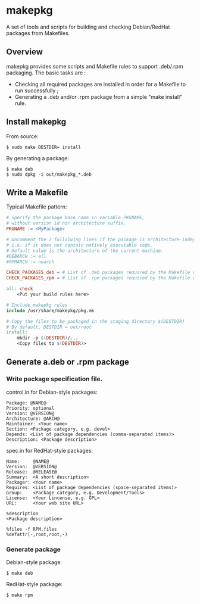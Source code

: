 # makepkg
A set of tools and scripts for building and checking Debian/RedHat packages from Makefiles.

## Overview
makepkg provides some scripts and Makefile rules to support .deb/.rpm packaging.
The basic tasks are :
- Checking all required packages are installed in order for a Makefile to run successfully ;
- Generating a .deb and/or .rpm package from a simple "make install" rule.

## Install makepkg
From source:
```
$ sudo make DESTDIR= install
```

By generating a package:
```
$ make deb
$ sudo dpkg -i out/makepkg_*.deb
```

## Write a Makefile
Typical Makefile pattern:
```Makefile
# Specify the package base name in variable PKGNAME,
# without version id nor architecture suffix.
PKGNAME := <MyPackage>

# Uncomment the 2 follolwing lines if the package is architecture-independent,
# i.e. if it does not contain natively executable code.
# Default value is the architecture of the current machine.
#DEBARCH := all
#RPMARCH := noarch

CHECK_PACKAGES_deb = # List of .deb packages required by the Makefile when run on a Debian-style distro
CHECK_PACKAGES_rpm = # List of .rpm packages required by the Makefile when run on a RedHat-style distro

all: check
	<Put your build rules here>

# Include makepkg rules
include /usr/share/makepkg/pkg.mk

# Copy the files to be packaged in the staging directory $(DESTDIR)
# By default, DESTDIR = out/root
install:
	mkdir -p $(DESTDIR)/...
	<Copy files to $(DESTDIR)>
```

## Generate a.deb or .rpm package
### Write package specification file.

control.in for Debian-style packages:
```
Package: @NAME@
Priority: optional
Version: @VERSION@
Architecture: @ARCH@
Maintainer: <Your name>
Section: <Package category, e.g. devel>
Depends: <List of package dependencies (comma-separated items)>
Description: <Package description>
```

spec.in for RedHat-style packages:
```
Name:     @NAME@
Version:  @VERSION@
Release:  @RELEASE@
Summary:  <A short description>
Packager: <Your name>
Requires: <List of package dependencies (space-separated items)>
Group:    <Package category, e.g. Development/Tools>
License:  <Your Lincense, e.g. GPL>
URL:      <Your web site URL>

%description
<Package description>

%files -f RPM.files
%defattr(-,root,root,-)
```

### Generate package
Debian-style package:
```
$ make deb
```
RedHat-style package:
```
$ make rpm
```
